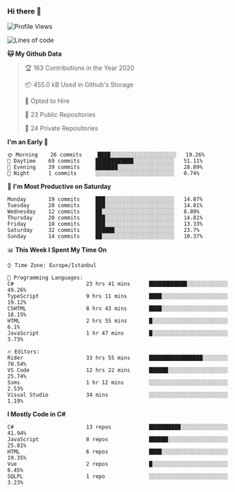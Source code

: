 ### Hi there 👋

<!--START_SECTION:waka-->
![Profile Views](http://img.shields.io/badge/Profile%20Views-0-blue)

![Lines of code](https://img.shields.io/badge/From%20Hello%20World%20I%27ve%20Written-20.5%20million%20lines%20of%20code-blue)

**🐱 My Github Data** 

> 🏆 163 Contributions in the Year 2020
 > 
> 📦 455.0 kB Used in Github's Storage 
 > 
> 💼 Opted to Hire
 > 
> 📜 23 Public Repositories
 > 
> 🔑 24 Private Repositories 

**I'm an Early 🐤** 

```text
🌞 Morning    26 commits     ████░░░░░░░░░░░░░░░░░░░░░   19.26% 
🌆 Daytime    69 commits     ████████████░░░░░░░░░░░░░   51.11% 
🌃 Evening    39 commits     ███████░░░░░░░░░░░░░░░░░░   28.89% 
🌙 Night      1 commits      ░░░░░░░░░░░░░░░░░░░░░░░░░   0.74%

```
📅 **I'm Most Productive on Saturday** 

```text
Monday       19 commits     ███░░░░░░░░░░░░░░░░░░░░░░   14.07% 
Tuesday      20 commits     ███░░░░░░░░░░░░░░░░░░░░░░   14.81% 
Wednesday    12 commits     ██░░░░░░░░░░░░░░░░░░░░░░░   8.89% 
Thursday     20 commits     ███░░░░░░░░░░░░░░░░░░░░░░   14.81% 
Friday       18 commits     ███░░░░░░░░░░░░░░░░░░░░░░   13.33% 
Saturday     32 commits     ██████░░░░░░░░░░░░░░░░░░░   23.7% 
Sunday       14 commits     ██░░░░░░░░░░░░░░░░░░░░░░░   10.37%

```


📊 **This Week I Spent My Time On** 

```text
⌚︎ Time Zone: Europe/Istanbul

💬 Programming Languages: 
C#                       23 hrs 41 mins      ████████████░░░░░░░░░░░░░   49.26% 
TypeScript               9 hrs 11 mins       ████░░░░░░░░░░░░░░░░░░░░░   19.12% 
CSHTML                   8 hrs 43 mins       ████░░░░░░░░░░░░░░░░░░░░░   18.15% 
HTML                     2 hrs 55 mins       █░░░░░░░░░░░░░░░░░░░░░░░░   6.1% 
JavaScript               1 hr 47 mins        █░░░░░░░░░░░░░░░░░░░░░░░░   3.73%

🔥 Editors: 
Rider                    33 hrs 55 mins      █████████████████░░░░░░░░   70.54% 
VS Code                  12 hrs 22 mins      ██████░░░░░░░░░░░░░░░░░░░   25.74% 
Ssms                     1 hr 12 mins        ░░░░░░░░░░░░░░░░░░░░░░░░░   2.53% 
Visual Studio            34 mins             ░░░░░░░░░░░░░░░░░░░░░░░░░   1.19%

```

**I Mostly Code in C#** 

```text
C#                       13 repos            ██████████░░░░░░░░░░░░░░░   41.94% 
JavaScript               8 repos             ██████░░░░░░░░░░░░░░░░░░░   25.81% 
HTML                     6 repos             ████░░░░░░░░░░░░░░░░░░░░░   19.35% 
Vue                      2 repos             █░░░░░░░░░░░░░░░░░░░░░░░░   6.45% 
SQLPL                    1 repo              ░░░░░░░░░░░░░░░░░░░░░░░░░   3.23%

```



<!--END_SECTION:waka-->

<!--
**ebubekirdinc/ebubekirdinc** is a ✨ _special_ ✨ repository because its `README.md` (this file) appears on your GitHub profile.

Here are some ideas to get you started:

- 🔭 I’m currently working on ...
- 🌱 I’m currently learning ...
- 👯 I’m looking to collaborate on ...
- 🤔 I’m looking for help with ...
- 💬 Ask me about ...
- 📫 How to reach me: ...
- 😄 Pronouns: ...
- ⚡ Fun fact: ...
-->
